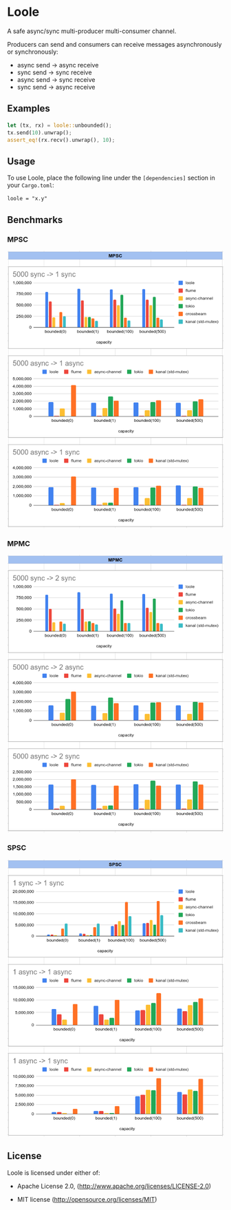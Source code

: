 # Loole

A safe async/sync multi-producer multi-consumer channel.

Producers can send and consumers can receive messages asynchronously or synchronously:

- async send -> async receive
- sync send -> sync receive
- async send -> sync receive
- sync send -> async receive

## Examples
```rust
let (tx, rx) = loole::unbounded();
tx.send(10).unwrap();
assert_eq!(rx.recv().unwrap(), 10);
```

## Usage

To use Loole, place the following line under the `[dependencies]` section in your `Cargo.toml`:

```
loole = "x.y"
```

## Benchmarks

### MPSC
![MPSC](misc/loole-mpsc.png)

### MPMC
![MPMC](misc/loole-mpmc.png)

### SPSC
![SPSC](misc/loole-spsc.png)

## License

Loole is licensed under either of:

- Apache License 2.0, (http://www.apache.org/licenses/LICENSE-2.0)

- MIT license (http://opensource.org/licenses/MIT)
